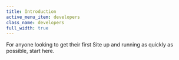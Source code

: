 ```yaml
---
title: Introduction
active_menu_item: developers
class_name: developers
full_width: true
---
```


For anyone looking to get their first Site up and running as quickly as possible, start here.